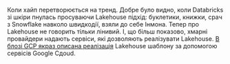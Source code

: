 Коли хайп перетворюється на тренд. Добре було видно, коли Databricks зі шкіри пнулась просуваючи Lakehouse підхід: буклетики, книжки, срач з Snowflake навколо швидкодії, взяли до себе Інмона. Тепер про Lakehouse не говорить тільки лінивий. І, що більш показово, хмарні провайдери надають сервіси, які дозволяють реалізувати Lakehouse. [В блозі GCP якраз описана реалізація](https://cloud.google.com/blog/products/data-analytics/understanding-a-google-cloud-analytics-lakehouse/) Lakehouse шаблону за допомогою сервісів Google Cдoud. 